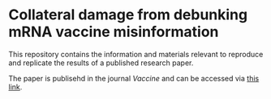 # Collateral damage from debunking mRNA vaccine misinformation
This repository contains the information and materials relevant to reproduce and replicate the results of a published research paper. 

The paper is publisehd in the journal *Vaccine* and can be accessed via [this link](https://www.sciencedirect.com/science/article/pii/S0264410X22015705). 


